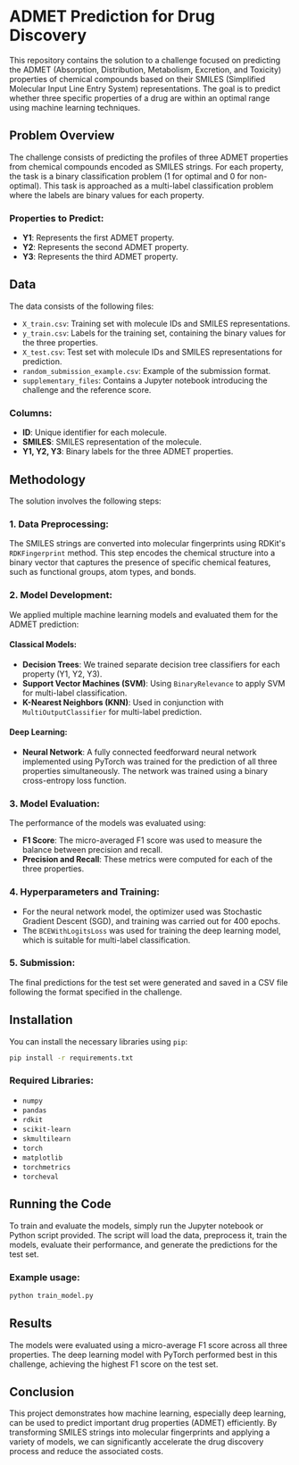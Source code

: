 # ADMET Prediction for Drug Discovery

This repository contains the solution to a challenge focused on predicting the ADMET (Absorption, Distribution, Metabolism, Excretion, and Toxicity) properties of chemical compounds based on their SMILES (Simplified Molecular Input Line Entry System) representations. The goal is to predict whether three specific properties of a drug are within an optimal range using machine learning techniques.

## Problem Overview

The challenge consists of predicting the profiles of three ADMET properties from chemical compounds encoded as SMILES strings. For each property, the task is a binary classification problem (1 for optimal and 0 for non-optimal). This task is approached as a multi-label classification problem where the labels are binary values for each property. 

### Properties to Predict:
- **Y1**: Represents the first ADMET property.
- **Y2**: Represents the second ADMET property.
- **Y3**: Represents the third ADMET property.

## Data

The data consists of the following files:

- `X_train.csv`: Training set with molecule IDs and SMILES representations.
- `y_train.csv`: Labels for the training set, containing the binary values for the three properties.
- `X_test.csv`: Test set with molecule IDs and SMILES representations for prediction.
- `random_submission_example.csv`: Example of the submission format.
- `supplementary_files`: Contains a Jupyter notebook introducing the challenge and the reference score.

### Columns:
- **ID**: Unique identifier for each molecule.
- **SMILES**: SMILES representation of the molecule.
- **Y1, Y2, Y3**: Binary labels for the three ADMET properties.

## Methodology

The solution involves the following steps:

### 1. Data Preprocessing:
The SMILES strings are converted into molecular fingerprints using RDKit's `RDKFingerprint` method. This step encodes the chemical structure into a binary vector that captures the presence of specific chemical features, such as functional groups, atom types, and bonds.

### 2. Model Development:
We applied multiple machine learning models and evaluated them for the ADMET prediction:

#### Classical Models:
- **Decision Trees**: We trained separate decision tree classifiers for each property (Y1, Y2, Y3).
- **Support Vector Machines (SVM)**: Using `BinaryRelevance` to apply SVM for multi-label classification.
- **K-Nearest Neighbors (KNN)**: Used in conjunction with `MultiOutputClassifier` for multi-label prediction.

#### Deep Learning:
- **Neural Network**: A fully connected feedforward neural network implemented using PyTorch was trained for the prediction of all three properties simultaneously. The network was trained using a binary cross-entropy loss function.

### 3. Model Evaluation:
The performance of the models was evaluated using:
- **F1 Score**: The micro-averaged F1 score was used to measure the balance between precision and recall.
- **Precision and Recall**: These metrics were computed for each of the three properties.

### 4. Hyperparameters and Training:
- For the neural network model, the optimizer used was Stochastic Gradient Descent (SGD), and training was carried out for 400 epochs.
- The `BCEWithLogitsLoss` was used for training the deep learning model, which is suitable for multi-label classification.

### 5. Submission:
The final predictions for the test set were generated and saved in a CSV file following the format specified in the challenge.

## Installation

You can install the necessary libraries using `pip`:

```bash
pip install -r requirements.txt
```

### Required Libraries:
- `numpy`
- `pandas`
- `rdkit`
- `scikit-learn`
- `skmultilearn`
- `torch`
- `matplotlib`
- `torchmetrics`
- `torcheval`

## Running the Code

To train and evaluate the models, simply run the Jupyter notebook or Python script provided. The script will load the data, preprocess it, train the models, evaluate their performance, and generate the predictions for the test set.

### Example usage:
```python
python train_model.py
```

## Results

The models were evaluated using a micro-average F1 score across all three properties. The deep learning model with PyTorch performed best in this challenge, achieving the highest F1 score on the test set.

## Conclusion

This project demonstrates how machine learning, especially deep learning, can be used to predict important drug properties (ADMET) efficiently. By transforming SMILES strings into molecular fingerprints and applying a variety of models, we can significantly accelerate the drug discovery process and reduce the associated costs.
